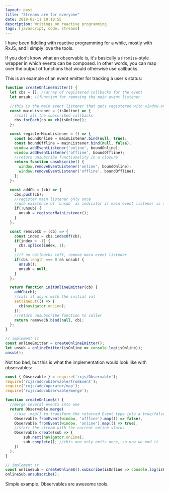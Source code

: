 ```yaml
---
layout: post
title: "Streams are for everyone"
date: 2018-02-11 10:10:55
description: Writings on reactive programming.
tags: [javascript, code, streams]
---
```


I have been fiddling with reactive programming for a while, mostly with RxJS, and I simply love the tools.

If you don't know what an observable is, it's basically a `Promise`-style wrapper in which events can be composed.  In other words, you can map over the output of functions that would otherwise use callbacks.

This is an example of an event emitter for tracking a user's status:

~~~js
function createOnlineEmitter() {
  let cbs = []; //array of registered callbacks for the event
  let unsub; //function for removing the main event listener

  //this is the main event listener that gets registered with window.online/offline event
  const mainListener = (isOnline) => {
    //call all the subscribed callbacks
    cbs.forEach(cb => cb(isOnline));
  };

  const registerMainListener = () => {
    const boundOnline = mainListener.bind(null, true);
    const boundOffline = mainListener.bind(null, false);
    window.addEventListener('online', boundOnline);
    window.addEventListener('offline', boundOffline);
    //return unsubcribe functionality in a closure
    return function unsubscribe() {
      window.removeEventListener('online', boundOnline);
      window.removeEventListener('offline', boundOffline);
    };
  };

  const addCb = (cb) => {
    cbs.push(cb);
    //register main listener only once
    //use existence of `unsub` as indicator if main event listener is added or not
    if(!unsub) {
      unsub = registerMainListener();
    }
  };

  const removeCb = (cb) => {
    const index = cbs.indexOf(cb);
    if(index > -1) {
      cbs.splice(index, 1);
    }
    //if no callbacks left, remove main event listener
    if(cbs.length === 0 && unsub) {
      unsub();
      unsub = null;
    }
  };

  return function initOnlineEmitter(cb) {
    addCb(cb);
    //call it async with the initial val
    setTimeout(() => {
      cb(navigator.onLine);
    });
    //return unsubscribe function to caller
    return removeCb.bind(null, cb);
  };
}

// implement it
const onlineEmitter = createOnlineEmitter();
let unsub = onlineEmitter(isOnline => console.log(isOnline));
unsub();
~~~

Not too bad, but this is what the implementation would look like with observables:

~~~js
const { Observable } = require('rxjs/Observable');
require('rxjs/add/observable/fromEvent');
require('rxjs/add/operator/map');
require('rxjs/add/observable/merge');

function createOnline$() {
  //merge several events into one
  return Observable.merge(
    //use .map() to transform the returned Event type into a true/false value
  	Observable.fromEvent(window, 'offline').map(() => false),
  	Observable.fromEvent(window, 'online').map(() => true),
    //start the stream with the current online status
  	Observable.create(sub => {
  		sub.next(navigator.onLine);
  		sub.complete(); //this one only emits once, so now we end it
  	})
  );
}

// implement it
const onlineSub = createOnline$().subscribe(isOnline => console.log(isOnline));
onlineSub.unsubscribe();
~~~

Simple example. Observables are awesome tools.
